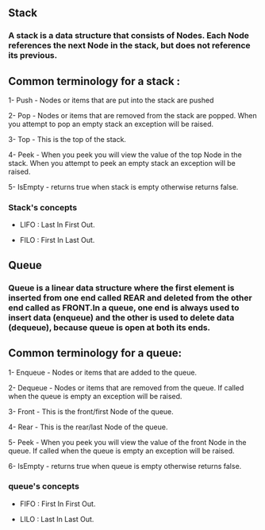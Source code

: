 ## Stack

### A stack is a data structure that consists of Nodes. Each Node references the next Node in the stack, but does not reference its previous.

## Common terminology for a stack :

1- Push - Nodes or items that are put into the stack are pushed

2- Pop - Nodes or items that are removed from the stack are popped. When you attempt to pop an empty stack an exception will be raised.

3- Top - This is the top of the stack.

4- Peek - When you peek you will view the value of the top Node in the stack. When you attempt to peek an empty stack an exception will be raised.

5- IsEmpty - returns true when stack is empty otherwise returns false.

### Stack's concepts

- LIFO : Last In First Out.

- FILO : First In Last Out.

## Queue

### Queue is a linear data structure where the first element is inserted from one end called REAR and deleted from the other end called as FRONT.In a queue, one end is always used to insert data (enqueue) and the other is used to delete data (dequeue), because queue is open at both its ends.

## Common terminology for a queue:

1- Enqueue - Nodes or items that are added to the queue.

2- Dequeue - Nodes or items that are removed from the queue. If called when the queue is empty an exception will be raised.

3- Front - This is the front/first Node of the queue.

4- Rear - This is the rear/last Node of the queue.

5- Peek - When you peek you will view the value of the front Node in the queue. If called when the queue is empty an exception will be raised.

6- IsEmpty - returns true when queue is empty otherwise returns false.

### queue's concepts

- FIFO : First In First Out.

- LILO : Last In Last Out.